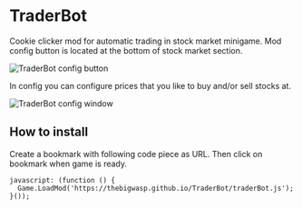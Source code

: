 # TraderBot

Cookie clicker mod for automatic trading in stock market minigame.
Mod config button is located at the bottom of stock market section.

![TraderBot config button](https://thebigwasp.github.io/TraderBot/TraderBot%20config%20button.png)

In config you can configure prices that you like to buy and/or sell stocks at.

![TraderBot config window](https://thebigwasp.github.io/TraderBot/TraderBot%20config%20window.png)

## How to install
Create a bookmark with following code piece as URL. Then click on bookmark when game is ready.
```
javascript: (function () {
  Game.LoadMod('https://thebigwasp.github.io/TraderBot/traderBot.js');
}());
```
